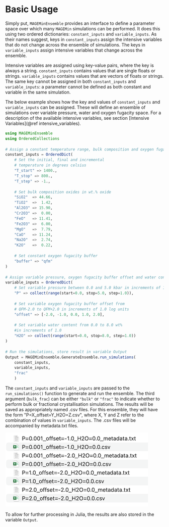 # Basic Usage

Simply put, `MAGEMinEnsemble` provides an interface to define a parameter space over which many `MAGEMin` simulations can be performed. It does this using two ordered dictionaries: `constant_inputs` and `variable_inputs`. As their names suggest, keys in `constant_inputs` assign the intensive variables that do not change across the ensemble of simulations. The keys in `variable_inputs` assign intensive variables that change across the ensemble.

Intensive variables are assigned using key-value pairs, where the key is always a string. `constant_inputs` contains values that are single floats or strings. `variable_inputs` contains values that are vectors of floats or strings. The same key cannot be assigned in both `constant_inputs` and `variable_inputs`: a parameter cannot be defined as both constant and variable in the same simulation.

The below example shows how the key and values of `constant_inputs` and `variable_inputs` can be assigned. These will define an ensemble of simulations over variable pressure, water and oxygen fugacity space. For a description of the available intensive variables, see section [Intensive Variables](@ref intensive_variables).

```Julia
using MAGEMinEnsemble
using OrderedCollections

# Assign a constant temperature range, bulk composition and oxygen fugacity buffer
constant_inputs = OrderedDict(
    # Set the initial, final and incremental
    # temperature in degrees celsius
    "T_start" => 1400.,
    "T_stop" => 800.,
    "T_step" => -1.,

    # Set bulk composition oxides in wt.% oxide
    "SiO2"  => 44.66,
    "TiO2"  =>  1.42,
    "Al2O3" => 15.90,
    "Cr2O3" =>  0.00,
    "FeO"   => 11.41,
    "Fe2O3" =>  6.00,
    "MgO"   =>  7.79,
    "CaO"   => 11.24,
    "Na2O"  =>  2.74,
    "K2O"   =>  0.22,

    # Set constant oxygen fugacity buffer
    "buffer" => "qfm"
)

# Assign variable pressure, oxygen fugacity buffer offset and water content
variable_inputs = OrderedDict(
    # Set variable pressure between 0.0 and 5.0 kbar in increments of 1.0
    "P" => collect(range(start=0.0, stop=5.0, step=1.0)),

    # Set variable oxygen fugacity buffer offset from
    # QFM-2.0 to QFM+2.0 in increments of 1.0 log units
    "offset" => [-2.0, -1.0, 0.0, 1.0, 2.0],

    # Set variable water content from 0.0 to 8.0 wt%
    #in increments of 1.0
    "H2O" => collect(range(start=0.0, stop=8.0, step=1.0))
)

# Run the simulations, store result in variable Output
Output = MAGEMinEnsemble.GenerateEnsemble.run_simulations(
    constant_inputs,
    variable_inputs,
    "frac"
    )
```


The `constant_inputs` and `variable_inputs` are passed to the `run_simulations()` function to generate and run the ensemble. The third argument (`bulk_frac`) can be either `"bulk"` or `"frac"` to indicate whether to perform bulk or fractional crystallisation simulations. The results will be saved as appropriately named .csv files. For this ensemble, they will have the form "P=X\_offset=Y\_H2O=Z.csv", where X, Y and Z refer to the combination of values in `variable_inputs`. The .csv files will be accompanied by metadata.txt files.

![Output File Examples](OutputFile_Examples.png)

To allow for further processing in Julia, the results are also stored in the variable `Output`.